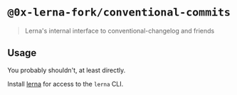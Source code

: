 # `@0x-lerna-fork/conventional-commits`

> Lerna's internal interface to conventional-changelog and friends

## Usage

You probably shouldn't, at least directly.

Install [lerna](https://www.npmjs.com/package/lerna) for access to the `lerna` CLI.
